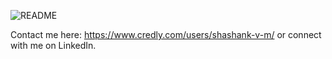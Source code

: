 ![README](https://user-images.githubusercontent.com/58113556/114544443-3f7b8400-9c78-11eb-88cb-971a9680e9d4.png)

Contact me here: https://www.credly.com/users/shashank-v-m/ or connect with me on LinkedIn.
